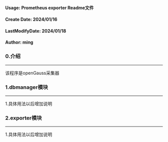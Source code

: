#### Usage: Prometheus exporter Readme文件  
#### Create Date: 2024/01/16  
#### LastModifyDate: 2024/01/18
#### Author: ming

### 0.介绍
---
该程序是openGauss采集器

### 1.dbmanager模块
---
1.具体用法以后增加说明

### 2.exporter模块
---
1.具体用法以后增加说明
